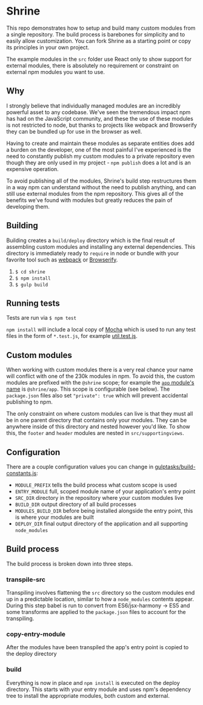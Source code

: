 # Shrine

This repo demonstrates how to setup and build many custom modules from a single repository. The build process is barebones for simplicity and to easily allow customization. You can fork Shrine as a starting point or copy its principles in your own project.

The example modules in the `src` folder use React only to show support for external modules, there is absolutely no requirement or constraint on external npm modules you want to use.

## Why
I strongly believe that individually managed modules are an incredibly powerful asset to any codebase. We've seen the tremendous impact npm has had on the JavaScript community, and these the use of these modules is not restricted to node, but thanks to projects like webpack and Browserify they can be bundled up for use in the browser as well.

Having to create and maintain these modules as separate entities does add a burden on the developer, one of the most painful I've experienced is the need to constantly publish my custom modules to a private repository even though they are only used in my project - `npm publish` does a lot and is an expensive operation.

To avoid publishing all of the modules, Shrine's build step restructures them in a way npm can understand without the need to publish anything, and can still use external modules from the npm repository. This gives all of the benefits we've found with modules but greatly reduces the pain of developing them.

## Building
Building creates a `build/deploy` directory which is the final result of assembling custom modules and installing any external dependencies. This directory is immediately ready to `require` in node or bundle with your favorite tool such as [webpack](https://webpack.github.io/) or [Browserify](http://browserify.org/). 

1. `$ cd shrine`
2. `$ npm install`
3. `$ gulp build`

## Running tests
Tests are run via `$ npm test`

`npm install` will include a local copy of [Mocha](https://mochajs.org/) which is used to run any test files in the form of `*.test.js`, for example [util.test.js](https://github.com/chandlerprall/shrine/tree/master/src/util/tests/util.test.js).

## Custom modules
When working with custom modules there is a very real chance your name will conflict with one of the 230k modules in npm. To avoid this, the custom modules are prefixed with the `@shrine` scope; for example the [`app` module's name](https://github.com/chandlerprall/shrine/blob/master/src/app/package.json) is `@shrine/app`. This scope is configurable (see below). The `package.json` files also set `"private": true` which will prevent accidental publishing to npm.

The only constraint on where custom modules can live is that they must all be in one parent directory that contains only your modules. They can be anywhere inside of this directory and nested however you'd like. To show this, the `footer` and `header` modules are nested in `src/supportingviews`.

## Configuration
There are a couple configuration values you can change in [gulptasks/build-constants.js](https://github.com/chandlerprall/shrine/blob/master/gulptasks/build-constants.js):

* `MODULE_PREFIX` tells the build process what custom scope is used
* `ENTRY_MODULE` full, scoped module name of your application's entry point
* `SRC_DIR` directory in the repository where your custom modules live
* `BUILD_DIR` output directory of all build processes
* `MODULES_BUILD_DIR` before being installed alongside the entry point, this is where your modules are built
* `DEPLOY_DIR` final output directory of the application and all supporting `node_modules`

## Build process
The build process is broken down into three steps.

### transpile-src
Transpiling involves flattening the `src` directory so the custom modules end up in a predictable location, similar to how a `node_modules` contents appear. During this step babel is run to convert from ES6/jsx-harmony -> ES5 and some transforms are applied to the `package.json` files to account for the transpiling.

### copy-entry-module
After the modules have been transpiled the app's entry point is copied to the deploy directory

### build
Everything is now in place and `npm install` is executed on the deploy directory. This starts with your entry module and uses npm's dependency tree to install the appropriate modules, both custom and external.